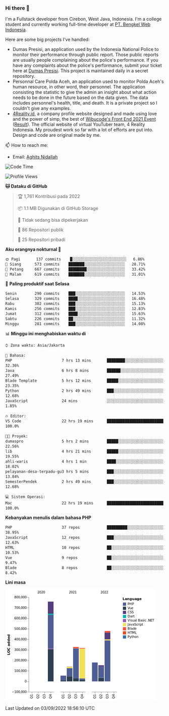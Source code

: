 ### Hi there 👋
I'm a Fullstack developer from Cirebon, West Java, Indonesia. I'm a college student and currently working full-time developer at [PT. Bengkel Web Indonesia](https://github.com/PT-Bengkel-Web-Indonesia).

Here are some big projects I've handled:
- Dumas Presisi, an application used by the Indonesia National Police to monitor their performance through public report. Those public reports are usually people complaining about the police's performance. If you have any complaints about the police's performance, submit your ticket here at [Dumas Presisi](https://dumaspresisi.polri.go.id/dumaspro). This project is maintained daily in a secret repository.
- Personnal Care Polda Aceh, an application used to monitor Polda Aceh's human resource, in other word, their personnel. The application consisting the statistic to give the admin an insight about what action needs to be done in the future based on the data given. The data includes personnel's health, title, and death. It is a private project so I couldn't give any examples.
- [4Reality.id](https://4reality.id), a company profile website designed and made using love and the power of simp, the best of [Wibucode's Front End 2021 Event](https://github.com/wibucode02/submision-event-frontend-2021) ([Result](https://github.com/wibucode02/top-5-pemenang-event-front-end-wibucode-2021)). The official website of virtual YouTuber team, 4 Reality Indonesia. My proudest work so far with a lot of efforts are put into. Design and code are original made by me.

📫 How to reach me:
- Email: [Aghits Nidallah](mailto:yourlovelydev@gmail.com)

<!--START_SECTION:waka-->
![Code Time](http://img.shields.io/badge/Code%20Time-1%2C664%20hrs%2018%20mins-blue)

![Profile Views](http://img.shields.io/badge/Profil%20dilihat-6-blue)

**🐱 Dataku di GitHub** 

> 🏆 1,761 Kontribusi pada 2022
 > 
> 📦 1.1 MB Digunakan di GitHub Storage 
 > 
> 🚫 Tidak sedang bisa dipekerjakan
 > 
> 📜 86 Repositori publik 
 > 
> 🔑 25 Repositori pribadi  
 > 
**Aku orangnya nokturnal 🦉** 

```text
🌞 Pagi       137 commits    █░░░░░░░░░░░░░░░░░░░░░░░░   6.86% 
🌆 Siang      573 commits    ███████░░░░░░░░░░░░░░░░░░   28.71% 
🌃 Petang     667 commits    ████████░░░░░░░░░░░░░░░░░   33.42% 
🌙 Malam      619 commits    ███████░░░░░░░░░░░░░░░░░░   31.01%

```
📅 **Paling produktif saat Selasa** 

```text
Senin        290 commits    ███░░░░░░░░░░░░░░░░░░░░░░   14.53% 
Selasa       329 commits    ████░░░░░░░░░░░░░░░░░░░░░   16.48% 
Rabu         302 commits    ███░░░░░░░░░░░░░░░░░░░░░░   15.13% 
Kamis        256 commits    ███░░░░░░░░░░░░░░░░░░░░░░   12.83% 
Jumat        312 commits    ████░░░░░░░░░░░░░░░░░░░░░   15.63% 
Sabtu        226 commits    ██░░░░░░░░░░░░░░░░░░░░░░░   11.32% 
Minggu       281 commits    ███░░░░░░░░░░░░░░░░░░░░░░   14.08%

```


📊 **Minggu ini menghabiskan waktu di** 

```text
⌚︎ Zona waktu: Asia/Jakarta

💬 Bahasa: 
PHP                      7 hrs 13 mins       ████████░░░░░░░░░░░░░░░░░   32.36% 
Java                     6 hrs 8 mins        ██████░░░░░░░░░░░░░░░░░░░   27.49% 
Blade Template           5 hrs 12 mins       █████░░░░░░░░░░░░░░░░░░░░   23.35% 
Python                   2 hrs 49 mins       ███░░░░░░░░░░░░░░░░░░░░░░   12.68% 
JavaScript               24 mins             ░░░░░░░░░░░░░░░░░░░░░░░░░   1.85%

🔥 Editor: 
VS Code                  22 hrs 19 mins      █████████████████████████   100.0%

🐱‍💻 Proyek: 
dumaspro                 5 hrs 2 mins        █████░░░░░░░░░░░░░░░░░░░░   22.56% 
lib                      4 hrs 21 mins       █████░░░░░░░░░░░░░░░░░░░░   19.55% 
ahli-waris               4 hrs 1 min         ████░░░░░░░░░░░░░░░░░░░░░   18.02% 
pelayanan-desa-terpadu-gu3 hrs 5 mins        ███░░░░░░░░░░░░░░░░░░░░░░   13.84% 
SemesterPendek           2 hrs 49 mins       ███░░░░░░░░░░░░░░░░░░░░░░   12.68%

💻 Sistem Operasi: 
Mac                      22 hrs 19 mins      █████████████████████████   100.0%

```

**Kebanyakan menulis dalam bahasa PHP** 

```text
PHP                      37 repos            █████████░░░░░░░░░░░░░░░░   38.95% 
JavaScript               12 repos            ███░░░░░░░░░░░░░░░░░░░░░░   12.63% 
HTML                     10 repos            ██░░░░░░░░░░░░░░░░░░░░░░░   10.53% 
Vue                      9 repos             ██░░░░░░░░░░░░░░░░░░░░░░░   9.47% 
Blade                    8 repos             ██░░░░░░░░░░░░░░░░░░░░░░░   8.42%

```


**Lini masa**

![Chart not found](https://raw.githubusercontent.com/NikarashiHatsu/NikarashiHatsu/master/charts/bar_graph.png) 


 Last Updated on 03/09/2022 18:56:10 UTC
<!--END_SECTION:waka-->
